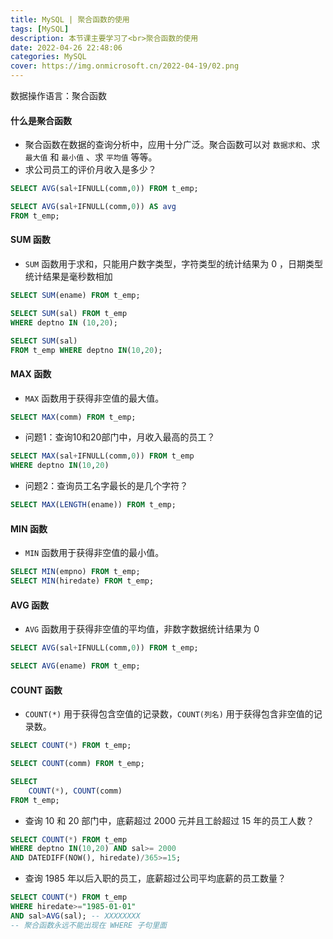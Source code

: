 ```yaml
---
title: MySQL | 聚合函数的使用
tags: [MySQL]
description: 本节课主要学习了<br>聚合函数的使用
date: 2022-04-26 22:48:06
categories: MySQL
cover: https://img.onmicrosoft.cn/2022-04-19/02.png
---
```


数据操作语言：聚合函数

#### 什么是聚合函数

- 聚合函数在数据的查询分析中，应用十分广泛。聚合函数可以对 `数据求和`、求 `最大值` 和 `最小值` 、求 `平均值` 等等。
- 求公司员工的评价月收入是多少？

```SQL
SELECT AVG(sal+IFNULL(comm,0)) FROM t_emp;
```

```SQL
SELECT AVG(sal+IFNULL(comm,0)) AS avg
FROM t_emp;
```

#### SUM 函数

- `SUM` 函数用于求和，只能用户数字类型，字符类型的统计结果为 0 ，日期类型统计结果是毫秒数相加

```SQL
SELECT SUM(ename) FROM t_emp;

SELECT SUM(sal) FROM t_emp
WHERE deptno IN (10,20);
```

```SQL
SELECT SUM(sal)
FROM t_emp WHERE deptno IN(10,20);
```

#### MAX 函数

- `MAX` 函数用于获得非空值的最大值。

```SQL
SELECT MAX(comm) FROM t_emp;
```

- 问题1：查询10和20部门中，月收入最高的员工？

```SQL
SELECT MAX(sal+IFNULL(comm,0)) FROM t_emp
WHERE deptno IN(10,20)
```

- 问题2：查询员工名字最长的是几个字符？

```SQL
SELECT MAX(LENGTH(ename)) FROM t_emp;
```

#### MIN 函数

- `MIN` 函数用于获得非空值的最小值。

```SQL
SELECT MIN(empno) FROM t_emp;
SELECT MIN(hiredate) FROM t_emp;
```

#### AVG 函数

- `AVG` 函数用于获得非空值的平均值，非数字数据统计结果为 0

```SQL
SELECT AVG(sal+IFNULL(comm,0)) FROM t_emp;

SELECT AVG(ename) FROM t_emp;
```

#### COUNT 函数

- `COUNT(*)` 用于获得包含空值的记录数，`COUNT(列名)` 用于获得包含非空值的记录数。

```SQL
SELECT COUNT(*) FROM t_emp;

SELECT COUNT(comm) FROM t_emp;
```

```SQL
SELECT 
	COUNT(*), COUNT(comm)
FROM t_emp;
```

- 查询 10 和 20 部门中，底薪超过 2000 元并且工龄超过 15 年的员工人数？

```SQL
SELECT COUNT(*) FROM t_emp
WHERE deptno IN(10,20) AND sal>= 2000
AND DATEDIFF(NOW(), hiredate)/365>=15;
```

- 查询 1985 年以后入职的员工，底薪超过公司平均底薪的员工数量？

```SQL
SELECT COUNT(*) FROM t_emp
WHERE hiredate>="1985-01-01"
AND sal>AVG(sal); -- XXXXXXXX
-- 聚合函数永远不能出现在 WHERE 子句里面
```

